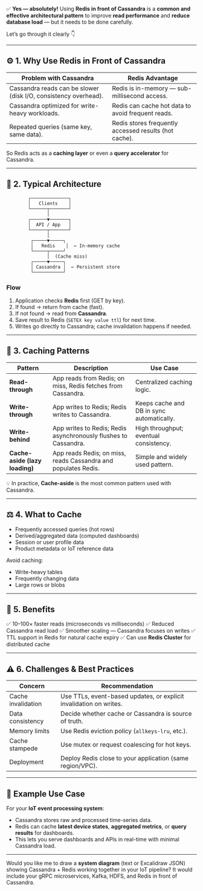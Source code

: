 ✅ **Yes — absolutely!**
Using **Redis in front of Cassandra** is a **common and effective architectural pattern** to improve **read performance** and **reduce database load** — but it needs to be done carefully.

Let’s go through it clearly 👇

---

## ⚙️ 1. **Why Use Redis in Front of Cassandra**

| Problem with Cassandra                                          | Redis Advantage                                       |
| --------------------------------------------------------------- | ----------------------------------------------------- |
| Cassandra reads can be slower (disk I/O, consistency overhead). | Redis is in-memory — sub-millisecond access.          |
| Cassandra optimized for write-heavy workloads.                  | Redis can cache hot data to avoid frequent reads.     |
| Repeated queries (same key, same data).                         | Redis stores frequently accessed results (hot cache). |

So Redis acts as a **caching layer** or even a **query accelerator** for Cassandra.

---

## 🧩 2. **Typical Architecture**

```
        ┌──────────────┐
        │   Clients    │
        └──────┬───────┘
               │
        ┌──────▼───────┐
        │  API / App   │
        └──────┬───────┘
               │
         ┌─────▼─────┐
         │   Redis    │  ← In-memory cache
         └─────┬─────┘
               │  (Cache miss)
         ┌─────▼─────┐
         │ Cassandra │  ← Persistent store
         └───────────┘
```

### **Flow**

1. Application checks **Redis** first (GET by key).
2. If found → return from cache (fast).
3. If not found → read from **Cassandra**.
4. Save result to Redis (`SETEX key value ttl`) for next time.
5. Writes go directly to Cassandra; cache invalidation happens if needed.

---

## 🧮 3. **Caching Patterns**

| Pattern                        | Description                                                     | Use Case                                  |
| ------------------------------ | --------------------------------------------------------------- | ----------------------------------------- |
| **Read-through**               | App reads from Redis; on miss, Redis fetches from Cassandra.    | Centralized caching logic.                |
| **Write-through**              | App writes to Redis; Redis writes to Cassandra.                 | Keeps cache and DB in sync automatically. |
| **Write-behind**               | App writes to Redis; Redis asynchronously flushes to Cassandra. | High throughput; eventual consistency.    |
| **Cache-aside (lazy loading)** | App reads Redis; on miss, reads Cassandra and populates Redis.  | Simple and widely used pattern.           |

💡 In practice, **Cache-aside** is the most common pattern used with Cassandra.

---

## ⚖️ 4. **What to Cache**

* Frequently accessed queries (hot rows)
* Derived/aggregated data (computed dashboards)
* Session or user profile data
* Product metadata or IoT reference data

Avoid caching:

* Write-heavy tables
* Frequently changing data
* Large rows or blobs

---

## 🚀 5. **Benefits**

✅ 10–100× faster reads (microseconds vs milliseconds)
✅ Reduced Cassandra read load
✅ Smoother scaling — Cassandra focuses on writes
✅ TTL support in Redis for natural cache expiry
✅ Can use **Redis Cluster** for distributed cache

---

## ⚠️ 6. **Challenges & Best Practices**

| Concern            | Recommendation                                                     |
| ------------------ | ------------------------------------------------------------------ |
| Cache invalidation | Use TTLs, event-based updates, or explicit invalidation on writes. |
| Data consistency   | Decide whether cache or Cassandra is source of truth.              |
| Memory limits      | Use Redis eviction policy (`allkeys-lru`, etc.).                   |
| Cache stampede     | Use mutex or request coalescing for hot keys.                      |
| Deployment         | Deploy Redis close to your application (same region/VPC).          |

---

## 🧠 Example Use Case

For your **IoT event processing system**:

* Cassandra stores raw and processed time-series data.
* Redis can cache **latest device states**, **aggregated metrics**, or **query results** for dashboards.
* This lets you serve dashboards and APIs in real-time with minimal Cassandra load.

---

Would you like me to draw a **system diagram** (text or Excalidraw JSON) showing Cassandra + Redis working together in your IoT pipeline? It would include your gRPC microservices, Kafka, HDFS, and Redis in front of Cassandra.
